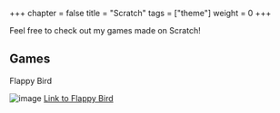 +++
chapter = false
title = "Scratch"
tags = ["theme"]
weight = 0
+++

Feel free to check out my games made on Scratch!
## Games

Flappy Bird


![image](https://github.com/George-LJH/George-website/assets/155213581/2efc9d63-c48d-46cd-9c5f-ee686b75f900)
[Link to Flappy Bird](https://scratch.mit.edu/projects/984364944/embed/)



